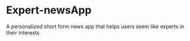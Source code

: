 # Expert-newsApp
 A personalized short form news app that helps users seem like experts in their interests
